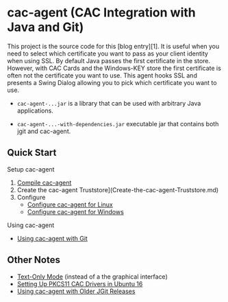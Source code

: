 cac-agent (CAC Integration with Java and Git)
================

This project is the source code for this [blog entry][1].
It is useful when you need to select which certificate
you want to pass as your client identity when using
SSL. By default Java passes the first certificate in the
store. However, with CAC Cards and the Windows-KEY store
the first certificate is often not the certificate you
want to use. This agent hooks SSL and presents a Swing
Dialog allowing you to pick which certificate you want
to use.

* ```cac-agent-...jar``` is a library that can be used with arbitrary Java applications.

* ```cac-agent-...-with-dependencies.jar``` executable jar that contains both jgit and cac-agent.


Quick Start
----------------

Setup cac-agent

1. [Compile cac-agent](Compile-cac-agent.md)
2. Create the cac-agent Truststore](Create-the-cac-agent-Truststore.md)
3. Configure
	* [Configure cac-agent for Linux](Configure-cac-agent-for-Linux.md)
	* [Configure cac-agent for Windows](Configure-cac-agent-for-Windows.md)

Using cac-agent

* [Using cac-agent with Git](Using-cac-agent-with-Git.md)


Other Notes
----------------

* [Text-Only Mode](Text-Only-Mode.md) (instead of a the graphical interface)
* [Setting Up PKCS11 CAC Drivers in Ubuntu 16](Setting-Up-PKCS11-CAC-Drivers-in-Ubuntu-16.md)
* [Using cac-agent with Older JGit Releases](Using-cac-agent-with-Older-JGit-Releases.md)
